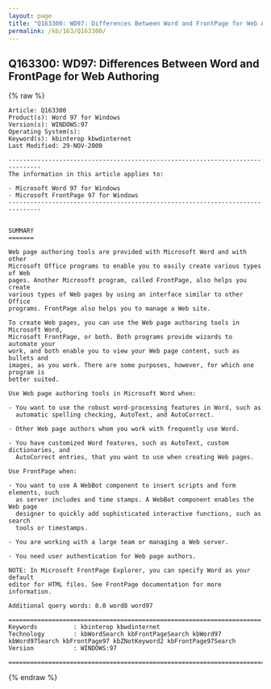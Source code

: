```yaml
---
layout: page
title: "Q163300: WD97: Differences Between Word and FrontPage for Web Authoring"
permalink: /kb/163/Q163300/
---
```


## Q163300: WD97: Differences Between Word and FrontPage for Web Authoring

{% raw %}

	Article: Q163300
	Product(s): Word 97 for Windows
	Version(s): WINDOWS:97
	Operating System(s): 
	Keyword(s): kbinterop kbwdinternet
	Last Modified: 29-NOV-2000
	
	-------------------------------------------------------------------------------
	The information in this article applies to:
	
	- Microsoft Word 97 for Windows 
	- Microsoft FrontPage 97 for Windows 
	-------------------------------------------------------------------------------
	
	
	SUMMARY
	=======
	
	Web page authoring tools are provided with Microsoft Word and with other
	Microsoft Office programs to enable you to easily create various types of Web
	pages. Another Microsoft program, called FrontPage, also helps you create
	various types of Web pages by using an interface similar to other Office
	programs. FrontPage also helps you to manage a Web site.
	
	To create Web pages, you can use the Web page authoring tools in Microsoft Word,
	Microsoft FrontPage, or both. Both programs provide wizards to automate your
	work, and both enable you to view your Web page content, such as bullets and
	images, as you work. There are some purposes, however, for which one program is
	better suited.
	
	Use Web page authoring tools in Microsoft Word when:
	
	- You want to use the robust word-processing features in Word, such as
	  automatic spelling checking, AutoText, and AutoCorrect.
	
	- Other Web page authors whom you work with frequently use Word.
	
	- You have customized Word features, such as AutoText, custom dictionaries, and
	  AutoCorrect entries, that you want to use when creating Web pages.
	
	Use FrontPage when:
	
	- You want to use A WebBot component to insert scripts and form elements, such
	  as server includes and time stamps. A WebBot component enables the Web page
	  designer to quickly add sophisticated interactive functions, such as search
	  tools or timestamps.
	
	- You are working with a large team or managing a Web server.
	
	- You need user authentication for Web page authors.
	
	NOTE: In Microsoft FrontPage Explorer, you can specify Word as your default
	editor for HTML files. See FrontPage documentation for more information.
	
	Additional query words: 8.0 word8 word97
	
	======================================================================
	Keywords          : kbinterop kbwdinternet 
	Technology        : kbWordSearch kbFrontPageSearch kbWord97 kbWord97Search kbFrontPage97 kbZNotKeyword2 kbFrontPage97Search
	Version           : WINDOWS:97
	
	=============================================================================
	

{% endraw %}
